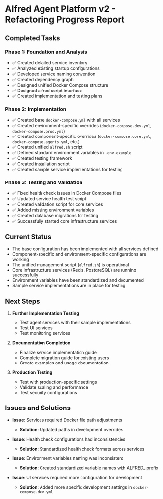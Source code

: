 # Alfred Agent Platform v2 - Refactoring Progress Report

## Completed Tasks

### Phase 1: Foundation and Analysis
- ✅ Created detailed service inventory
- ✅ Analyzed existing startup configurations
- ✅ Developed service naming convention
- ✅ Created dependency graph
- ✅ Designed unified Docker Compose structure
- ✅ Designed alfred script interface
- ✅ Created implementation and testing plans

### Phase 2: Implementation
- ✅ Created base `docker-compose.yml` with all services
- ✅ Created environment-specific overrides (`docker-compose.dev.yml`, `docker-compose.prod.yml`)
- ✅ Created component-specific overrides (`docker-compose.core.yml`, `docker-compose.agents.yml`, etc.)
- ✅ Created unified `alfred.sh` script
- ✅ Defined standard environment variables in `.env.example`
- ✅ Created testing framework
- ✅ Created installation script
- ✅ Created sample service implementations for testing

### Phase 3: Testing and Validation
- ✅ Fixed health check issues in Docker Compose files
- ✅ Updated service health test script
- ✅ Created validation script for core services
- ✅ Added missing environment variables
- ✅ Created database migrations for testing
- ✅ Successfully started core infrastructure services

## Current Status
- The base configuration has been implemented with all services defined
- Component-specific and environment-specific configurations are working
- The unified management script (`alfred.sh`) is operational
- Core infrastructure services (Redis, PostgreSQL) are running successfully
- Environment variables have been standardized and documented
- Sample service implementations are in place for testing

## Next Steps
1. **Further Implementation Testing**
   - Test agent services with their sample implementations
   - Test UI services
   - Test monitoring services

2. **Documentation Completion**
   - Finalize service implementation guide
   - Complete migration guide for existing users
   - Create examples and usage documentation

3. **Production Testing**
   - Test with production-specific settings
   - Validate scaling and performance
   - Test security configurations

## Issues and Solutions
- **Issue**: Services required Docker file path adjustments
  - **Solution**: Updated paths in development overrides

- **Issue**: Health check configurations had inconsistencies
  - **Solution**: Standardized health check formats across services

- **Issue**: Environment variables naming was inconsistent
  - **Solution**: Created standardized variable names with ALFRED_ prefix

- **Issue**: UI services required more configuration for development
  - **Solution**: Added more specific development settings in `docker-compose.dev.yml`
